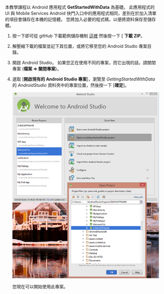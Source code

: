 本教學課程以 Android 應用程式 **GetStartedWithData** 為基礎。 此應用程式的 UI 與 Mobile Services Android 快門入口中的應用程式相同，差別在於加入清單的項目會儲存在本機的記憶體。 您將加入必要的程式碼，以便將資料保存至儲存體。


1. 按一下即可從 gitHub 下載範例儲存機制 <a href="https://github.com/Azure/mobile-services-samples" target="blank">這裡</a> 然後按一下 [ **下載 ZIP**。

2. 解壓縮下載的檔案並記下其位置，或將它移至您的 Android Studio 專案目錄。

3. 開啟 Android Studio。 如果您正在使用不同的專案，而它出現的話，請關閉專案 (**檔案 => 關閉專案**)。

4. 選取 [**開啟現有的 Android Studio 專案**]，瀏覽至 *GettingStartedWithData* 的 *AndroidStudio* 資料夾中的專案位置，然後按一下 [**確定**]。

    ![](./media/mobile-services-android-get-started/android-studio-import-project.png)

    您現在可以開始使用此專案。






